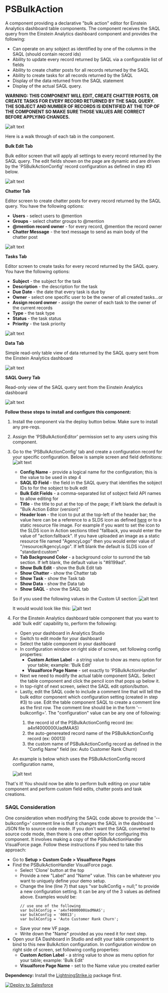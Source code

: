 # PSBulkAction
A component providing a declarative "bulk action" editor for Einstein Analytics dashboard table components. The component receives the SAQL query from the Einstein Analytics dashboard component and provides the following:
- Can operate on any sobject as identified by one of the columns in the SAQL (should contain record ids)
- Ability to update every record returned by SAQL via a configurable list of fields
- Ability to create chatter posts for all records returned by the SAQL
- Ability to create tasks for all records returned by the SAQL
- Display of the data returned from the SAQL statement
- Display of the actual SAQL query.

<b>WARNING: THIS COMPONENT WILL EDIT, CREATE CHATTER POSTS, OR CREATE TASKS FOR EVERY RECORD RETURNED BY THE SAQL QUERY. THE SOBJECT AND NUMBER OF RECORDS IS IDENTIFIED AT THE TOP OF THE COMPONENT SO MAKE SURE THOSE VALUES ARE CORRECT BEFORE APPLYING CHANGES.</b>

![alt text](https://github.com/thedges/PSBulkAction/blob/master/PSBulkAction.gif "Demo Image")

Here is a walk through of each tab in the component.

<b>Bulk Edit Tab</b><br/>

Bulk editor screen that will apply all settings to every record returned by the SAQL query. The edit fields shown on the page are dynamic and are driven by the 'PSBulkActionConfig' record configuration as defined in step #3 below.

![alt text](https://github.com/thedges/PSBulkAction/blob/master/PSBulkAction-BulkEdit.png "Bulk Edit")

<b>Chatter Tab</b><br/>

   Editor screen to create chatter posts for every record returned by  the SAQL query. You have the following options:

   - <b>Users</b> - select users to @mention
   - <b>Groups</b> - select chatter groups to @mention
   - <b>@mention record owner</b> - for every record, @mention the record owner
   - <b>Chatter Message</b> - the text message to send as main body of the chatter post
   
   ![alt text](https://github.com/thedges/PSBulkAction/blob/master/PSBulkAction-Chatter.png "Chatter")

<b>Tasks Tab</b><br/>

   Editor screen to create tasks for every record returned by the SAQL query. You have the following options:

   - <b>Subject</b> - the subject for the task
   - <b>Description</b> - the description for the task
   - <b>Due Date</b> - the date that every task is due by
   - <b>Owner</b> - select one specific user to be the owner of all created tasks...or
   - <b>Assign record owner</b> - assign the owner of each task to the owner of the current records
   - <b>Type</b> - the task type
   - <b>Status</b> - the task status
   - <b>Priority</b> - the task priority
   
   ![alt text](https://github.com/thedges/PSBulkAction/blob/master/PSBulkAction-Tasks.png "Tasks")

<b>Data Tab</b><br/>

   Simple read-only table view of data returned by the SAQL query sent from the Einstein Analytics dashboard
   
   ![alt text](https://github.com/thedges/PSBulkAction/blob/master/PSBulkAction-Data.png "Data")

<b>SAQL Query Tab</b><br/>

   Read-only view of the SAQL query sent from the Einstein Analytics dashboard

   ![alt text](https://github.com/thedges/PSBulkAction/blob/master/PSBulkAction-SAQL.png "SAQL")

<b>Follow these steps to install and configure this component:</b>
1. Install the component via the deploy button below. Make sure to install any pre-reqs. 
2. Assign the 'PSBulkActionEditor' permission set to any users using this component.
3. Go to the 'PSBulkActionConfig' tab and create a configuration record for your specific configuration. Below is sample screen and field definitions: 
![alt text](https://github.com/thedges/PSBulkAction/blob/master/PSBulkAction-Record2.png "Record")

   - <b>Config Name</b> - provide a logical name for the configuration; this is the value to be used in step 4
   - <b>SAQL ID Field</b> - the field in the SAQL query that identifies the sobject IDs to for the sobject to bulk edit
   - <b>Bulk Edit Fields</b> - a comma-separated list of sobject field API names to allow editing for
   - <b>Title</b> - the title to put at the top of the page; if left blank the default is "Bulk Action Editor (version)"
   - <b>Header Icon</b> - the icon to put at the top-left of the header bar; the value here can be a reference to a SLDS icon as defined [here](https://www.lightningdesignsystem.com/icons/) or to a static resource file image. For example if you want to set the icon to the SLDS icon in Action sections titled "fallback, you would enter the value of "action:fallback". If you have uploaded an image as a static resource file named "AgencyLogo" then you would enter value of "/resource/AgencyLogo". If left blank the default is SLDS icon of "standard:custom"
   - <b>Tab Background Color</b> - a background color to surrond the tab section. If left blank, the default value is "#8199ad".
   - <b>Show Bulk Edit</b> - show the Bulk Edit tab
   - <b>Show Chatter</b> - show the Chatter tab
   - <b>Show Task</b> - show the Task tab
   - <b>Show Data</b> - show the Data tab
   - <b>Show SAQL</b> - show the SAQL tab
   
   So if you used the following values in the Custom UI section:
   ![alt text](https://github.com/thedges/PSBulkAction/blob/master/PSBulkAction-CustomConfig.png "Custom Config")
   
   It would would look like this:
   ![alt text](https://github.com/thedges/PSBulkAction/blob/master/PSBulkAction-Custom.png "Custom")
   
4. For the Einstein Analytics dashboard table component that you want to add 'bulk edit' capability to, perform the following:
   - Open your dashboard in Analytics Studio
   - Switch to edit mode for your dashboard
   - Select the table component in your dashboard
   - In configuration window on right side of screen, set following config properties:
     - <b>Custom Action Label</b> - a string value to show as menu option for your table; example: 'Bulk Edit'
     - <b>Visualforce Page Name</b> - set exactly to 'PSBulkActionHandler'
   - Next we need to modify the actual table component SAQL. Select the table component and click the pencil icon that pops up below it.
   - In top-right of next screen, select the SAQL edit option/button.
   - Lastly, edit the SAQL code to include a comment line that will tell the bulk editor component which configuration setting (created in step #3) to use.  Edit the table component SAQL to create a comment line as the first row. The comment line should be in the form 
   '--bulkconfig=<configuration>'. The "configuration" value can be any one of following:
     1) the record id of the PSBulkActionConfig record (ex: a4xf4000000UadMAAS)
     2) the auto-genereated record name of the PSBulkActionConfig record (ex: 00013)
     3) the custom name of PSBulkActionConfig record as defined in the "Config Name" field (ex: Auto Customer Rank Churn)
   
   An example is below which uses the PSBulkActionConfig record configuration name,
   
   ![alt text](https://github.com/thedges/PSBulkAction/blob/master/PSBulkAction-SAQLEdit2.png "SAQL")
   
That's it! You should now be able to perform bulk editing on your table component and perform custom field edits, chatter posts and task creations.

### SAQL Consideration
One consideration when modifying the SAQL code above to provide the '--bulkconfig=<configuration>' comment line is that it changes the SAQL in the dashboard JSON file to source code mode. If you don't want the SAQL converted to source code mode, then there is one other option for configuring this component. It involves making a copy of the PSBulkActionHandler VisualForce page. Follow these instructions if you need to take this approach:
   - Go to <b>Setup > Custom Code > Visualforce Pages</b>
   - Find the PSBulkActionHandler VisualForce page.
     - Select 'Clone' button at the top
     - Provide a new "Label" and "Name" value. This can be whatever you want to uniquely define your demo setup. 
     - Change the line (line 7) that says "var bulkConfig = null;" to provide a new configuration setting. It can be any of the 3 values as defined above. Examples would be:
         ```
         // use one of the following
         var bulkConfig = 'a4xf4000000UadMAAS';
         var bulkConfig = '00013';
         var bulkConfig = 'Auto Customer Rank Churn';
         ```
     - Save your new VF page. 
     - Write down the "Name" provided as you need it for next step.
   - Open your EA Dashboard in Studio and edit your table component to bind to this new BulkAction configuration. In configuration window on right side of screen, set following config properties:
     - <b>Custom Action Label</b> - a string value to show as menu option for your table; example: 'Bulk Edit'
     - <b>Visualforce Page Name</b> - set to the Name value you created earlier
   

<b>Dependency:</b> Install the [LightningStrike.io](https://github.com/thedges/Lightning-Strike) package first.

<a href="https://githubsfdeploy.herokuapp.com">
  <img alt="Deploy to Salesforce"
       src="https://raw.githubusercontent.com/afawcett/githubsfdeploy/master/deploy.png">
</a>

